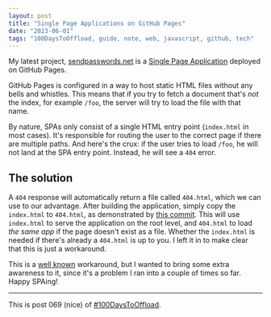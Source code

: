 ```yaml
---
layout: post
title: "Single Page Applications on GitHub Pages"
date: "2023-06-01"
tags: "100DaysToOffload, guide, note, web, javascript, github, tech"
---
```


My latest project, [sendpasswords.net](https://sendpasswords.net/) is a [Single Page Application](https://developer.mozilla.org/en-US/docs/Glossary/SPA) deployed on GitHub Pages.

GitHub Pages is configured in a way to host static HTML files without any bells and whistles. This means that if you try to fetch a document that's *not* the index, for example `/foo`, the server will try to load the file with that name. 

By nature, SPAs only consist of a single HTML entry point (`index.html` in most cases). It's responsible for routing the user to the correct page if there are multiple paths. And here's the crux: if the user tries to load `/foo`, he will not land at the SPA entry point. Instead, he will see a `404` error.

## The solution

A `404` response will automatically return a file called `404.html`, which we can use to our advantage. After building the application, simply copy the `index.html` to `404.html`, as demonstrated by [this commit](https://github.com/garritfra/sendpasswords.net/commit/66bdb68c229a3ac3386f7816a746155e658eb586). This will use `index.html` to serve the application on the root level, and `404.html` to load *the same app* if the page doesn't exist as a file. Whether the `index.html` is needed if there's already a `404.html` is up to you. I left it in to make clear that this is just a workaround.

This is a [well known](https://stackoverflow.com/a/69308662/9046809) workaround, but I wanted to bring some extra awareness to it, since it's a problem I ran into a couple of times so far. Happy SPAing!

---

This is post 069 (nice) of [#100DaysToOffload](https://100daystooffload.com/).
